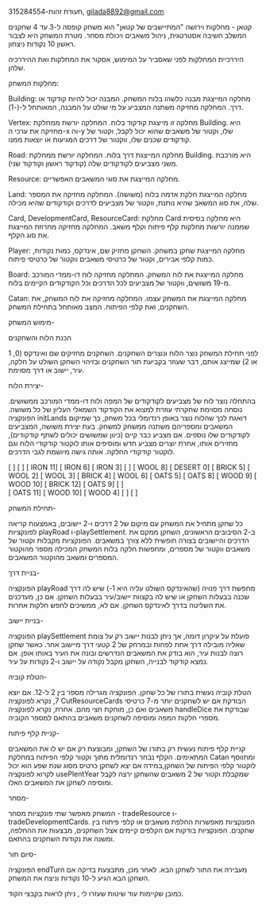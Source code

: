 תעודת זהות-315284554, gilada8892@gmail.com

קטאן - מחלקות וירושה
"המתיישבים של קטאן" הוא משחק קופסה ל-3 עד 4 שחקנים המשלב חשיבה אסטרטגית, ניהול משאבים ויכולת מסחר. מטרת המשחק היא לצבור ראשון 10 נקודות ניצחון.

היררכיית המחלקות
לפני שאסביר על המימוש, אסקור את המחלקות ואת ההיררכיה שלהן.

מחלקות המשחק:

Building: מחלקה המייצגת מבנה כלשהו בלוח המשחק. המבנה יכול להיות קודקוד או דרך. המחלקה מחזיקה משתנה המצביע על מי שולט על המבנה, המאותחל ל-(-1).

Vertex: מחלקה זו מייצגת קודקוד בלוח. המחלקה יורשת ממחלקת Building. היא מחזיקה את ערכי ה-x וה-y שלו, וקטור של משאבים שהוא יכול לקבל, וקטור של קודקודים שכנים שלו, ווקטור של דרכים המגיעות או יוצאות ממנו.

Road: מחלקה המייצגת דרך בלוח. המחלקה יורשת ממחלקת Building. היא מורכבת משני מצביעים לקודקודים שלה (קודקוד ראשון וקודקוד שני).

Resource: מחלקה המייצגת את סוגי המשאבים האפשריים.

Land: מחלקה המייצגת חלקת אדמה בלוח (משושה). המחלקה מחזיקה את המספר שלה, את סוג המשאב שהיא נותנת, ווקטור של מצביעים לדרכים וקודקודים שהיא מכילה.

Card, DevelopmentCard, ResourceCard: מחלקת Card היא מחלקה בסיסית שממנה יורשות מחלקות קלף פיתוח וקלף משאב. המחלקה מחזיקה מחרוזת המייצגת את סוג הקלף.

Player: מחלקה המייצגת שחקן במשחק. השחקן מחזיק שם, אינדקס, כמות נקודות, כמות קלפי אבירים, וקטור של כרטיסי משאבים ווקטור של כרטיסי פיתוח.

Board: מחלקה המייצגת את לוח המשחק. המחלקה מחזיקה לוח דו-ממדי המורכב מ-19 משושים, ווקטור של מצביעים לכל הדרכים וכל הקודקודים הקיימים בלוח.

Catan: מחלקה המייצגת את המשחק עצמו. המחלקה מחזיקה את לוח המשחק, את השחקנים, ואת קלפי הפיתוח. המצב מאותחל בתחילת המשחק.
                                                                                                                        
מימוש המשחק-

הכנת הלוח והשחקנים

לפני תחילת המשחק נוצר הלוח ונוצרים השחקנים. השחקנים מחזיקים שם ואינדקס (0, 1 או 2) שמייצג אותם, דבר שעוזר בקביעת תור השחקנים ובזיהוי השחקן השולט על חלקה, עיר, יישוב או דרך מסוימת.

יצירת הלוח-

בהתחלה נוצר לוח של מצביעים לקודקודים של המפה ולוח דו-ממדי המורכב ממשושים. נוסחה מסוימת שחקרתי עוזרת למצוא את הקודקוד השמאלי העליון של כל משושה. הפונקציה initLands דואגת לכך שהלוח נוצר באופן רנדומלי בכל משחק, כך שמיקום המשאבים ומספריהם משתנה ממשחק למשחק. בעת יצירת משושה, המצביעים לקודקודים שלו נוספים. אם מצביע כבר קיים (כיוון שמשושים יכולים לשתף קודקודים), מחזירים אותו, אחרת יוצרים מצביע חדש ומוסיפים אותו לוקטור קודקודי הלוח וגם לוקטור קודקודי החלקה. אותה גישה מיושמת לגבי הדרכים.

[ ]   [ ]  [ IRON  11] [ IRON  6] [ IRON  3] 
[ ]    [ WOOL  8] [ DESERT  0] [ BRICK  5] [ WOOL  2] 
[ WOOL  3] [ BRICK  4] [ WOOL  6] [ OATS  5] [ OATS  8] 
    [ WOOD  9] [ WOOD  10] [ BRICK  12] [ OATS  9]  [ ]  
          [ OATS  11] [ WOOD  10] [ WOOD  4]  [ ]   [ ]
          
תחילת המשחק-

כל שחקן מתחיל את המשחק עם מיקום של 2 דרכים ו-2 יישובים, באמצעות קריאה לפונקציות playRoad ו-playSettlement. ב-2 הסיבובים הראשונים, השחקן ממקם את הדרכים והיישובים בצורה חופשית ללא צורך במשאבים. הפונקציות מקבלות וקטור של משאבים ווקטור של מספרים, ומחפשות חלקה בלוח המשחק המכילה מספר מהוקטור המספרים ומשאב מהוקטור המשאבים.

בניית דרך-

הפונקציה playRoad מחפשת דרך פנויה (שהאינדקס השולט עליה היא 1-) שיש לה דרך שכנה בבעלות השחקן או שיש לה בקצוות יישוב/עיר בבעלות השחקן. אם כן, מעדכנים את השליטה בדרך לאינדקס השחקן. אם לא, ממשיכים לחפש חלקות אחרות.

בניית יישוב-

הפונקציה playSettlement פועלת על עיקרון דומה, אך ניתן לבנות יישוב רק על צומת שאליה מובילה דרך אחת לפחות ובמרחק של 2 קטעי דרך מיישוב אחר. כאשר שחקן רוצה לבנות עיר, הוא בודק את המשאבים הנדרשים ובונה את העיר באותו אופן. אם נמצא קודקוד לבנייה, השחקן מקבל נקודה על יישוב ו-2 נקודות על עיר.

הטלת קוביה-

הטלת קוביה נעשית בתורו של כל שחקן. הפונקציה מגרילה מספר בין 2 ל-12. אם יוצא 7, נקרא לפונקציה CutResourceCards הבודקת אם יש לשחקנים יותר מ-7 כרטיסי משאבים ואם כן, מוחקת חצי מהם. אחרת, נקרא לפונקציה handleDice שבודקת את מספרי חלקות המפה ומוסיפה לשחקנים משאבים בהתאם למספר הקוביה.

קניית קלף פיתוח-

קניית קלף פיתוח נעשית רק בתורו של השחקן, ומבוצעת רק אם יש לו את המשאבים המתאימים. הקלף נבחר רנדומלית מתוך וקטור קלפי הפיתוח במחלקת Catan ומתווסף לוקטור קלפי הפיתוח של השחקן,במידה אם יצא לשחקן כרטיס מסוג שנת שפע הוא יכול לקרוא לפונקציה usePlentYear שמקבלת וקטור של 2 משאבים שהשחקן ירצה לקבל ומוסיפה לשחקן את המשאבים האלו.

מסחר-

המשחק מאפשר שתי פונקציות מסחר - tradeResource ו-tradeDevelopmentCards. הפונקציות מאפשרות החלפת משאבים או קלפי פיתוח בין שחקנים. הפונקציות בודקות אם הקלפים קיימים אצל השחקנים, מבצעות את ההחלפה, ומשנה את נקודות השחקנים בהתאם.

סיום תור-

הפונקציה endTurn מעבירה את התור לשחקן הבא. לאחר מכן, מתבצעת בדיקה אם השחקן הבא הגיע ל-10 נקודות וניצח את המשחק.

כמובן שקיימות עוד שיטות שעזרו לי , ניתן לראות בקבצי הקוד.






                                                                                                                           

